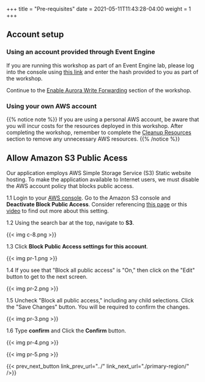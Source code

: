 +++
title = "Pre-requisites"
date =  2021-05-11T11:43:28-04:00
weight = 1
+++

## Account setup 

### Using an account provided through Event Engine

If you are running this workshop as part of an Event Engine lab, please log into the console using [this link](https://dashboard.eventengine.run/) and enter the hash provided to you as part of the workshop.

Continue to the [Enable Aurora Write Forwarding](../enable-aurora-writefwd/) section of the workshop.

### Using your own AWS account

{{% notice note %}}
If you are using a personal AWS account, be aware that you will incur costs for the resources deployed in this workshop. After completing the workshop, remember to complete the [Cleanup Resources](../wrap-up-and-clean-up/) section to remove any unnecessary AWS resources.
{{% /notice %}}

## Allow Amazon S3 Public Acess

Our application employs AWS Simple Storage Service (S3) Static website hosting. To make the application available to Internet users, we must disable the AWS account policy that blocks public access.

1.1 Login to your [AWS console](https://console.aws.amazon.com/console/home#). Go to the Amazon S3 console and **Deactivate Block Public Access**. Consider referencing [this page](https://aws.amazon.com/s3/features/block-public-access/) or this [video](https://youtu.be/kMi5PSyFu8s) to find out more about this setting.

1.2 Using the search bar at the top, navigate to **S3**.

{{< img c-8.png >}}

1.3 Click **Block Public Access settings for this account**.

{{< img pr-1.png >}}

1.4 If you see that "Block all public access" is "On," then click on the "Edit" button to get to the next screen.

{{< img pr-2.png >}}

1.5 Uncheck "Block all public access," including any child selections. Click the "Save Changes" button. You will be required to confirm the changes.

{{< img pr-3.png >}}

1.6 Type **confirm** and Click the **Confirm** button.

{{< img pr-4.png >}}

{{< img pr-5.png >}}

{{< prev_next_button link_prev_url="../" link_next_url="./primary-region/" />}}
